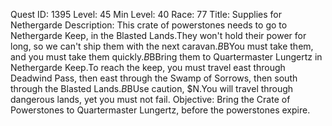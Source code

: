Quest ID: 1395
Level: 45
Min Level: 40
Race: 77
Title: Supplies for Nethergarde
Description: This crate of powerstones needs to go to Nethergarde Keep, in the Blasted Lands.They won't hold their power for long, so we can't ship them with the next caravan.$B$BYou must take them, and you must take them quickly.$B$BBring them to Quartermaster Lungertz in Nethergarde Keep.To reach the keep, you must travel east through Deadwind Pass, then east through the Swamp of Sorrows, then south through the Blasted Lands.$B$BUse caution, $N.You will travel through dangerous lands, yet you must not fail.
Objective: Bring the Crate of Powerstones to Quartermaster Lungertz, before the powerstones expire.
